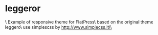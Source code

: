 leggeror
========
\\
Example of responsive theme for FlatPress\\
based on the original theme leggero\\
use simplescss by http://www.simplecss.it\\
